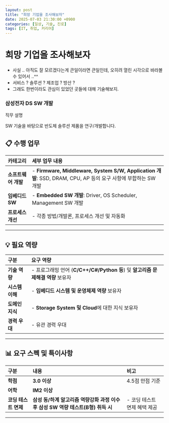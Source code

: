 ```yaml
---
layout: post
title: "희망 기업을 조사해보자"
date: 2025-07-03 21:30:00 +0900
categories: [일상, 기술, 진로]
tags: [IT, 취업, 커리어]
---
```


# 희망 기업을 조사해보자

- 사실 .. 아직도 잘 모르겠다는게 큰일이라면 큰일인데, 오히려 열린 시각으로 바라볼 수 있어서 ..^^
- 서비스 ? 솔루션 ? 제조업 ? 방산 ?
- 그래도 한번이라도 관심이 있었던 곳들에 대해 기술해보지.

### 삼성전자 DS SW 개발


직무 설명

SW 기술을 바탕으로 반도체 솔루션 제품을 연구/개발합니다.

## 📋 수행 업무

| 카테고리 | 세부 업무 내용 |
|:---|:---|
| **소프트웨어 개발** | - **Firmware, Middleware, System S/W, Application 개발**: SSD, DRAM, CPU, AP 등의 요구 사항에 부합하는 SW 개발 |
| **임베디드 SW** | - **Embedded SW 개발**: Driver, OS Scheduler, Management SW 개발 |
| **프로세스 개선** | - 각종 방법/개발론, 프로세스 개선 및 자동화 |

---

## 💡 필요 역량

| 구분 | 요구 역량 |
|:---|:---|
| **기술 역량** | - 프로그래밍 언어 (**C/C++/C#/Python 등**) 및 **알고리즘 문제해결 역량** 보유자 |
| **시스템 이해** | - **임베디드 시스템 및 운영체제 역량** 보유자 |
| **도메인 지식** | - **Storage System 및 Cloud**에 대한 지식 보유자 |
| **경력 우대** | - 유관 경력 우대 |

---

## 📊 요구 스펙 및 특이사항

| 구분 | 내용 | 비고 |
|:---|:---|:---|
| **학점** | **3.0 이상** | 4.5점 만점 기준 |
| **어학** | **IM2 이상** | |
| **코딩 테스트 면제** | **삼성 동/하계 알고리즘 역량강화 과정 이수 후 삼성 SW 역량 테스트(B형) 취득 시** | - 코딩 테스트 면제 혜택 제공 |

---


### 